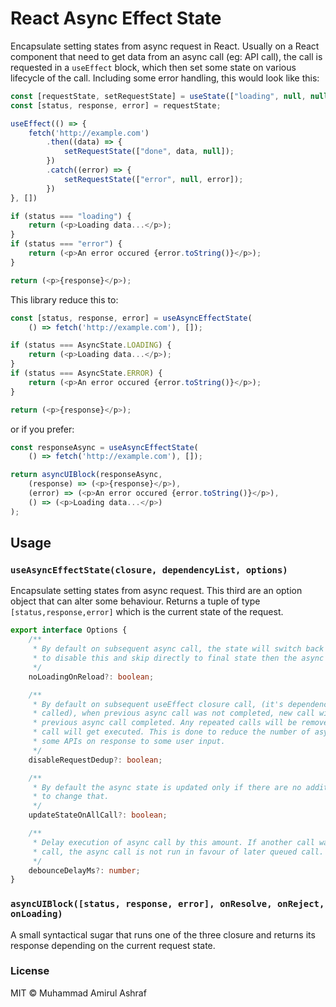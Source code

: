 # React Async Effect State

Encapsulate setting states from async request in React. Usually on a React component that need to 
get data from an async call (eg: API call), the call is requested in a `useEffect` block, which
then set some state on various lifecycle of the call. Including some error handling, this 
would look like this:

```javascript
const [requestState, setRequestState] = useState(["loading", null, null]);
const [status, response, error] = requestState;

useEffect(() => {
    fetch('http://example.com')
        .then((data) => {
            setRequestState(["done", data, null]);
        })
        .catch((error) => {
            setRequestState(["error", null, error]);
        })
}, [])

if (status === "loading") {
    return (<p>Loading data...</p>);
}
if (status === "error") {
    return (<p>An error occured {error.toString()}</p>);
}

return (<p>{response}</p>);
```

This library reduce this to:

```javascript
const [status, response, error] = useAsyncEffectState(
    () => fetch('http://example.com'), []);

if (status === AsyncState.LOADING) {
    return (<p>Loading data...</p>);
}
if (status === AsyncState.ERROR) {
    return (<p>An error occured {error.toString()}</p>);
}

return (<p>{response}</p>);
```

or if you prefer:

```javascript
const responseAsync = useAsyncEffectState(
    () => fetch('http://example.com'), []);

return asyncUIBlock(responseAsync,
    (response) => (<p>{response}</p>),
    (error) => (<p>An error occured {error.toString()}</p>),
    () => (<p>Loading data...</p>)
);
```

## Usage

### `useAsyncEffectState(closure, dependencyList, options)`

Encapsulate setting states from async request. This third are an option object that can alter some
behaviour. Returns a tuple of type `[status,response,error]` which is the current state of the
request.

```typescript
export interface Options {
    /**
     * By default on subsequent async call, the state will switch back to loading state. Set to true
     * to disable this and skip directly to final state then the async call resolve.
     */
    noLoadingOnReload?: boolean;

    /**
     * By default on subsequent useEffect closure call, (it's dependency was updated so it was
     * called), when previous async call was not completed, new call will only gets executed after
     * previous async call completed. Any repeated calls will be removed, meaning only one final
     * call will get executed. This is done to reduce the number of async call, which usually invoke
     * some APIs on response to some user input.
     */
    disableRequestDedup?: boolean;

    /**
     * By default the async state is updated only if there are no additional pending call. Set to true
     * to change that.
     */
    updateStateOnAllCall?: boolean;

    /**
     * Delay execution of async call by this amount. If another call was pending before the async
     * call, the async call is not run in favour of later queued call.
     */
    debounceDelayMs?: number;
}
```

### `asyncUIBlock([status, response, error], onResolve, onReject, onLoading)` 

A small syntactical sugar that runs one of the three closure and returns its response 
depending on the current request state.

### License

MIT © Muhammad Amirul Ashraf